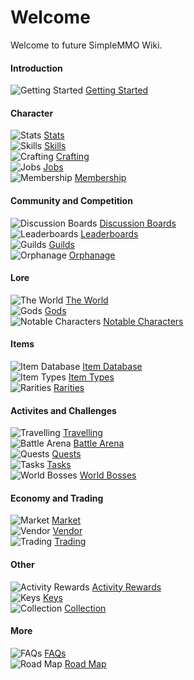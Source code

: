 # Welcome
Welcome to future SimpleMMO Wiki.

<div class="grid grid-cols-1 sm:grid-cols-2 xl:grid-cols-4 gap-4 xl:gap-y-12 mt-4 home">
<div class="border-t border-neutral-800">

#### Introduction
![Getting Started](https://smmo-wiki.com/assets/icons/getting_started.png) [Getting Started](/wiki/introduction/getting-started?same_window=true)

</div>

<div class="border-t border-neutral-800">

#### Character
![Stats](https://smmo-wiki.com/assets/icons/strength.png) [Stats](/wiki/character/stats?same_window=true)\
![Skills](https://smmo-wiki.com/assets/icons/fishing.png) [Skills](/wiki/character/skills?same_window=true)\
![Crafting](https://smmo-wiki.com/assets/icons/crafting.png) [Crafting](/wiki/character/membership?same_window=true)\
![Jobs](https://smmo-wiki.com/assets/icons/cooking.png) [Jobs](/wiki/character/skills?same_window=true)\
![Membership](https://smmo-wiki.com/assets/icons/membership.png) [Membership](/wiki/character/membership?same_window=true)

</div>
<div class="border-t border-neutral-800">

#### Community and Competition
![Discussion Boards](https://smmo-wiki.test/assets/icons/discussion_boards.png) [Discussion Boards](/wiki/community-and-competition/leaderboards?same_window=true)\
![Leaderboards](https://smmo-wiki.test/assets/icons/leaderboards.png) [Leaderboards](/wiki/community-and-competition/leaderboards?same_window=true)\
![Guilds](https://smmo-wiki.test/assets/icons/guilds.png) [Guilds](/wiki/community-and-competition/guilds?same_window=true)\
![Orphanage](https://smmo-wiki.test/assets/icons/orphanage.png) [Orphanage](/wiki/community-and-competition/guilds?same_window=true)

</div>
<div class="border-t border-neutral-800">

#### Lore
![The World](https://cdn.idle-mmo.com/cdn-cgi/image/width=26,height=20/uploaded/skins/xsEMoJTtsDFbxlYt120rt2p20MIWpc-metacmVjaXBlLnBuZw==-.png) [The World](/wiki/lore/the-world?same_window=true)\
![Gods](https://smmo-wiki.test/assets/icons/gods.png) [Gods](/wiki/lore/the-world?same_window=true)\
![Notable Characters](https://smmo-wiki.test/assets/icons/mahol.png) [Notable Characters](/wiki/lore/notable-characters?same_window=true)

</div>
<div class="border-t border-neutral-800">

#### Items
![Item Database](https://cdn.idle-mmo.com/cdn-cgi/image/width=20,height=20/uploaded/skins/1eJxBXb1BOJuZpUr2sL3NwaWOV3Gr0-metadGluLXN3b3JkLnBuZw==-.png) [Item Database](https://smmo-db.com)\
![Item Types](https://cdn.idle-mmo.com/cdn-cgi/image/width=20,height=20/skins/items/ore/coal.png) [Item Types](/wiki/items-and-pets/item-types?same_window=true)\
![Rarities](https://cdn.idle-mmo.com/cdn-cgi/image/width=26,height=20/tasks/upgrade_item.png) [Rarities](/wiki/items-and-pets/qualities?same_window=true)

</div>
<div class="border-t border-neutral-800">

#### Activites and Challenges
![Travelling](https://smmo-wiki.test/assets/icons/travelling.png) [Travelling](/wiki/activities-and-challenges/travelling?same_window=true)\
![Battle Arena](https://smmo-wiki.com/assets/icons/arena.png) [Battle Arena](/wiki/activities-and-challenges/campaigns?same_window=true)\
![Quests](https://smmo-wiki.com/assets/icons/quests.png) [Quests](/wiki/activities-and-challenges/campaigns?same_window=true)\
![Tasks](https://smmo-wiki.com/assets/icons/tasks.png) [Tasks](/wiki/activities-and-challenges/campaigns?same_window=true)\
![World Bosses](https://smmo-wiki.test/assets/icons/world_boss.png) [World Bosses](/wiki/activities-and-challenges/world-bosses?same_window=true)

</div>
<div class="border-t border-neutral-800">

#### Economy and Trading
![Market](https://smmo-wiki.com/assets/icons/coins.png) [Market](/wiki/economy-and-trading/market?same_window=true)\
![Vendor](https://smmo-wiki.com/assets/icons/gold.png) [Vendor](/wiki/economy-and-trading/vendor?same_window=true)\
![Trading](https://smmo-wiki.test/assets/icons/trading.png) [Trading](/wiki/economy-and-trading/trading?same_window=true)

</div>
<div class="border-t border-neutral-800">

#### Other
![Activity Rewards](https://smmo-wiki.com/assets/icons/rewards.png) [Activity Rewards](/wiki/more/faqs?same_window=true)\
![Keys](https://smmo-wiki.com/assets/icons/keys.png) [Keys](https://trello.com/b/CxIn7i5B/idlemmo-public-roadmap)\
![Collection](https://smmo-wiki.com/assets/icons/collection.png) [Collection](/wiki/character/membership?same_window=true)
</div>

<div class="border-t border-neutral-800">

#### More
![FAQs](https://smmo-wiki.com/assets/icons/book2.png) [FAQs](/wiki/more/faqs?same_window=true)\
![Road Map](https://smmo-wiki.com/assets/icons/book2.png) [Road Map](https://trello.com/b/CxIn7i5B/idlemmo-public-roadmap)
</div>

</div>

















